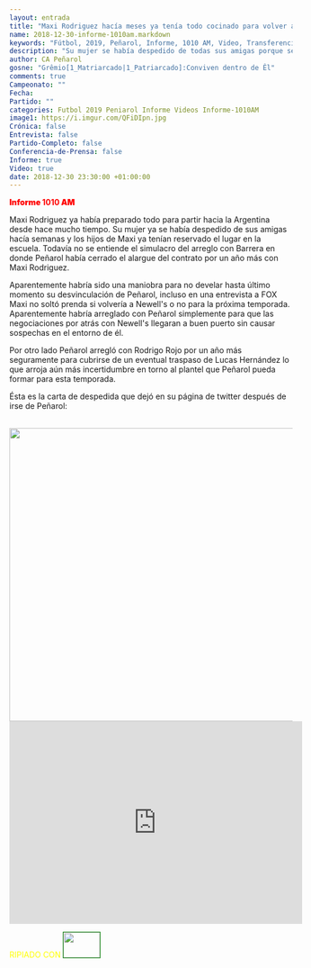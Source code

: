 ```yaml
---
layout: entrada
title: "Maxi Rodriguez hacía meses ya tenía todo cocinado para volver a Newell's"
name: 2018-12-30-informe-1010am.markdown
keywords: "Fútbol, 2019, Peñarol, Informe, 1010 AM, Video, Transferencias, Negociaciones, Mercado de Pases, Pretemporada 2019, Maxi Rodriguez"
description: "Su mujer se había despedido de todas sus amigas porque se iban y a los hijos ya les habían reservado lugar en la escuela en Rosario, aparte se arregló con Rodrigo Rojo para el 2019, Informe Peñarol"
author: CA Peñarol
gosne: "Grêmio[1_Matriarcado|1_Patriarcado]:Conviven dentro de Êl"
comments: true
Campeonato: ""
Fecha:
Partido: ""
categories: Futbol 2019 Peniarol Informe Videos Informe-1010AM
image1: https://i.imgur.com/QFiDIpn.jpg
Crónica: false
Entrevista: false
Partido-Completo: false
Conferencia-de-Prensa: false
Informe: true
Video: true
date: 2018-12-30 23:30:00 +01:00:00
---
```

<!---https://i.imgur.com/6AhlLin.png
Campeonato: <span>{{ page.Campeonato }}</span><br>
Fecha: <span>{{ page.Fecha }}</span><br>
Encuentro: <span>{{ page.Partido }}</span><br>-->
<span style="color:red;font-weight:900">Informe **1010** AM</span>

Maxi Rodriguez ya había preparado todo para partir hacia la Argentina desde hace mucho tiempo. Su mujer ya se había despedido de sus amigas hacía semanas y los hijos de Maxi ya tenían reservado el lugar en la escuela. Todavía no se entiende el simulacro del arreglo con Barrera en donde Peñarol había cerrado el alargue del contrato por un año más con Maxi Rodriguez.

Aparentemente habría sido una maniobra para no develar hasta último momento su desvinculación de Peñarol, incluso en una entrevista a FOX Maxi no soltó prenda si volvería a Newell's o no para la próxima temporada. Aparentemente habría arreglado con Peñarol simplemente para que las negociaciones por atrás con Newell's llegaran a buen puerto sin causar sospechas en el entorno de él.

Por otro lado Peñarol arregló con Rodrigo Rojo por un año más seguramente para cubrirse de un eventual traspaso de Lucas Hernández lo que arroja aún más incertidumbre en torno al plantel que Peñarol pueda formar para esta temporada.

Ésta es la carta de despedida que dejó en su página de twitter después de irse de Peñarol:

<br>

<img src="https://i.imgur.com/iLaSesi.jpg" width="521">

<br>

<iframe width="521" height="360" src="https://www.youtube.com/embed/wwitKH6gHlc" frameborder="0" allow="accelerometer; autoplay; encrypted-media; gyroscope; picture-in-picture" allowfullscreen></iframe>

<br>

<span style="color:yellow;">RIPIADO CON</span> <a href="http://ffmpeg.org"><img src="{{ site.url }}/images/ffmpeg.png" width="65px" height="45px" style="border:1px solid green;"></a>
